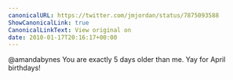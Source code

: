 ```yaml
---
canonicalURL: https://twitter.com/jmjordan/status/7875093588
ShowCanonicalLink: true
CanonicalLinkText: View original on
date: 2010-01-17T20:16:17+00:00
---
```

@amandabynes You are exactly 5 days older than me. Yay for April birthdays!